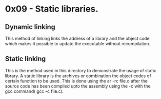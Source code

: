 # 0x09 - Static libraries.

## Dynamic linking
 This method of linking links the address of a library 
 and the object code which makes it possible to update
 the executable without recompilation.
## Static linking
  This is the method used in this directory to demonstrate
  the usage of static library.
  A static library is the archives or combination the object codes of 
  certain function to be used. This is done using the ar -rc file.o after
  the source code has been compiled upto the assembly using the -c with the 
  gcc command( gcc -c file.c).
